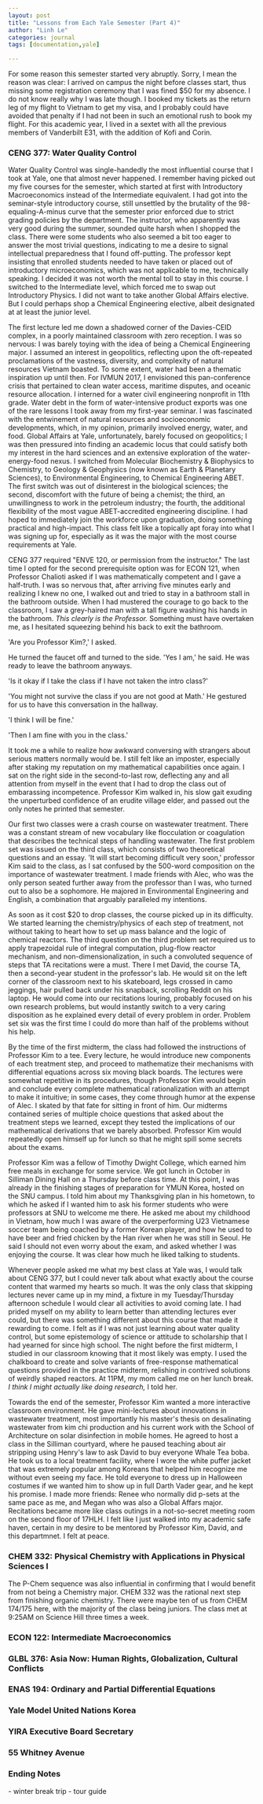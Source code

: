 ```yaml
---
layout: post
title: "Lessons from Each Yale Semester (Part 4)"
author: "Linh Le"
categories: journal
tags: [documentation,yale]

---
```

For some reason this semester started very abruptly. Sorry, I mean the reason was clear: I arrived on campus the night before classes start, thus missing some registration ceremony that I was fined $50 for my absence. I do not know really why I was late though. I booked my tickets as the return leg of my flight to Vietnam to get my visa, and I probably could have avoided that penalty if I had not been in such an emotional rush to book my flight. For this academic year, I lived in a sextet with all the previous members of Vanderbilt E31, with the addition of Kofi and Corin.

<h3>CENG 377: Water Quality Control</h3>

Water Quality Control was single-handedly the most influential course that I took at Yale, one that almost never happened. I remember having picked out my five courses for the semester, which started at first with Introductory Macroeconomics instead of the Intermediate equivalent. I had got into the seminar-style introductory course, still unsettled by the brutality of the 98-equaling-A-minus curve that the semester prior enforced due to strict grading policies by the department. The instructor, who apparently was very good during the summer, sounded quite harsh when I shopped the class. There were some students who also seemed a bit too eager to answer the most trivial questions, indicating to me a desire to signal intellectual preparedness that I found off-putting. The professor kept insisting that enrolled students needed to have taken or placed out of introductory microeconomics, which was not applicable to me, technically speaking. I decided it was not worth the mental toll to stay in this course. I switched to the Intermediate level, which forced me to swap out Introductory Physics. I did not want to take another Global Affairs elective. But I could perhaps shop a Chemical Engineering elective, albeit designated at at least the junior level.

The first lecture led me down a shadowed corner of the Davies-CEID complex, in a poorly maintained classroom with zero reception. I was so nervous: I was barely toying with the idea of being a Chemical Engineering major. I assumed an interest in geopolitics, reflecting upon the oft-repeated proclamations of the vastness, diversity, and complexity of natural resources Vietnam boasted. To some extent, water had been a thematic inspiration up until then. For IVMUN 2017, I envisioned this pan-conference crisis that pertained to clean water access, maritime disputes, and oceanic resource allocation. I interned for a water civil engineering nonprofit in 11th grade. Water debt in the form of water-intensive product exports was one of the rare lessons I took away from my first-year seminar. I was fascinated with the entwinement of natural resources and socioeconomic developments, which, in my opinion, primarily involved energy, water, and food. Global Affairs at Yale, unfortunately, barely focused on geopolitics; I was then pressured into finding an academic locus that could satisfy both my interest in the hard sciences and an extensive exploration of the water-energy-food nexus. I switched from Molecular Biochemistry & Biophysics to Chemistry, to Geology & Geophysics (now known as Earth & Planetary Sciences), to Environmental Engineering, to Chemical Engineering ABET. The first switch was out of disinterest in the biological sciences; the second, discomfort with the future of being a chemist; the third, an unwillingness to work in the petroleum industry; the fourth, the additional flexibility of the most vague ABET-accredited engineering discipline. I had hoped to immediately join the workforce upon graduation, doing something practical and high-impact. This class felt like a topically apt foray into what I was signing up for, especially as it was the major with the most course requirements at Yale.

CENG 377 required "ENVE 120, or permission from the instructor." The last time I opted for the second prerequisite option was for ECON 121, when Professor Chalioti asked if I was mathematically competent and I gave a half-truth. I was so nervous that, after arriving five minutes early and realizing I knew no one, I walked out and tried to stay in a bathroom stall in the bathroom outside. When I had mustered the courage to go back to the classroom, I saw a grey-haired man with a tall figure washing his hands in the bathroom. <em>This clearly is the Professor.</em> Something must have overtaken me, as I hesitated squeezing behind his back to exit the bathroom.

'Are you Professor Kim?,' I asked.

He turned the faucet off and turned to the side. 'Yes I am,' he said. He was ready to leave the bathroom anyways.

'Is it okay if I take the class if I have not taken the intro class?'

'You might not survive the class if you are not good at Math.' He gestured for us to have this conversation in the hallway.

'I think I will be fine.' 

'Then I am fine with you in the class.'

It took me a while to realize how awkward conversing with strangers about serious matters normally would be. I still felt like an imposter, especially after staking my reputation on my mathematical capabilities once again. I sat on the right side in the second-to-last row, deflecting any and all attention from myself in the event that I had to drop the class out of embarassing incompetence. Professor Kim walked in, his slow gait exuding the unperturbed confidence of an erudite village elder, and passed out the only notes he printed that semester.

Our first two classes were a crash course on wastewater treatment. There was a constant stream of new vocabulary like flocculation or coagulation that describes the technical steps of handling wastewater. The first problem set was issued on the third class, which consists of two theoretical questions and an essay. 'It will start becoming difficult very soon,' professor Kim said to the class, as I sat confused by the 500-word composition on the importance of wastewater treatment. I made friends with Alec, who was the only person seated further away from the professor than I was, who turned out to also be a sophomore. He majored in Environmental Engineering and English, a combination that arguably paralleled my intentions.

As soon as it cost $20 to drop classes, the course picked up in its difficulty. We started learning the chemistry/physics of each step of treatment, not without taking to heart how to set up mass balance and the logic of chemical reactors. The third question on the third problem set required us to apply trapezoidal rule of integral computation, plug-flow reactor mechanism, and non-dimensionalization, in such a convoluted sequence of steps that TA recitations were a must. There I met David, the course TA, then a second-year student in the professor's lab. He would sit on the left corner of the classroom next to his skateboard, legs crossed in camo jeggings, hair pulled back under his snapback, scrolling Reddit on his laptop. He would come into our recitations louring, probably focused on his own research problems, but would instantly switch to a very caring disposition as he explained every detail of every problem in order. Problem set six was the first time I could do more than half of the problems without his help.

By the time of the first midterm, the class had followed the instructions of Professor Kim to a tee. Every lecture, he would introduce new components of each treatment step, and proceed to mathematize their mechanisms with differential equations across six moving black boards. The lectures were somewhat repetitive in its procedures, though Professor Kim would begin and conclude every complete mathematical rationalization with an attempt to make it intuitive; in some cases, they come through humor at the expense of Alec. I skated by that fate for sitting in front of him. Our midterms contained series of multiple choice questions that asked about the treatment steps we learned, except they tested the implications of our mathematical derivations that we barely absorbed. Professor Kim would repeatedly open himself up for lunch so that he might spill some secrets about the exams.

Professor Kim was a fellow of Timothy Dwight College, which earned him free meals in exchange for some service. We got lunch in October in Silliman Dining Hall on a Thursday before class time. At this point, I was already in the finishing stages of preparation for YMUN Korea, hosted on the SNU campus. I told him about my Thanksgiving plan in his hometown, to which he asked if I wanted him to ask his former students who were professors at SNU to welcome me there. He asked me about my childhood in Vietnam, how much I was aware of the overperforming U23 Vietnamese soccer team being coached by a former Korean player, and how he used to have beer and fried chicken by the Han river when he was still in Seoul. He said I should not even worry about the exam, and asked whether I was enjoying the course. It was clear how much he liked talking to students.

Whenever people asked me what my best class at Yale was, I would talk about CENG 377, but I could never talk about what exactly about the course content that warmed my hearts so much. It was the only class that skipping lectures never came up in my mind, a fixture in my Tuesday/Thursday afternoon schedule I would clear all activities to avoid coming late. I had prided myself on my ability to learn better than attending lectures ever could, but there was something different about this course that made it rewarding to come. I felt as if I was not just learning about water quality control, but some epistemology of science or attitude to scholarship that I had yearned for since high school. The night before the first midterm, I studied in our classroom knowing that it most likely was empty. I used the chalkboard to create and solve variants of free-response mathematical questions provided in the practice midterm, relishing in contrived solutions of weirdly shaped reactors. At 11PM, my mom called me on her lunch break. <em>I think I might actually like doing research,</em> I told her. 

Towards the end of the semester, Professor Kim wanted a more interactive classroom environment. He gave mini-lectures about innovations in wastewater treatment, most importantly his master's thesis on desalinating wastewater from kim chi production and his current work with the School of Architecture on solar disinfection in mobile homes. He agreed to host a class in the Silliman courtyard, where he paused teaching about air stripping using Henry's law to ask David to buy everyone Whale Tea boba. He took us to a local treatment facility, where I wore the white puffer jacket that was extremely popular among Koreans that helped him recognize me without even seeing my face. He told everyone to dress up in Halloween costumes if we wanted him to show up in full Darth Vader gear, and he kept his promise. I made more friends: Renee who normally did p-sets at the same pace as me, and Megan who was also a Global Affars major. Recitations became more like class outings in a not-so-secret meeting room on the second floor of 17HLH. I felt like I just walked into my academic safe haven, certain in my desire to be mentored by Professor Kim, David, and this departmnet. I felt at peace.

<h3>CHEM 332: Physical Chemistry with Applications in Physical Sciences I</h3>

The P-Chem sequence was also influential in confirming that I would benefit from not being a Chemistry major. CHEM 332 was the rational next step from finishing organic chemistry. There were maybe ten of us from CHEM 174/175 here, with the majority of the class being juniors. The class met at 9:25AM on Science Hill three times a week.



<h3>ECON 122: Intermediate Macroeconomics</h3>

<h3>GLBL 376: Asia Now: Human Rights, Globalization, Cultural Conflicts</h3>

<h3>ENAS 194: Ordinary and Partial Differential Equations</h3>

<h3>Yale Model United Nations Korea</h3>

<h3>YIRA Executive Board Secretary</h3>

<h3>55 Whitney Avenue</h3>

<h3>Ending Notes</h3>
- winter break trip
- tour guide